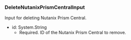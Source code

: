 ### DeleteNutanixPrismCentralInput
Input for deleting Nutanix Prism Central.

- id: System.String
  - Required. ID of the Nutanix Prism Central to remove.
